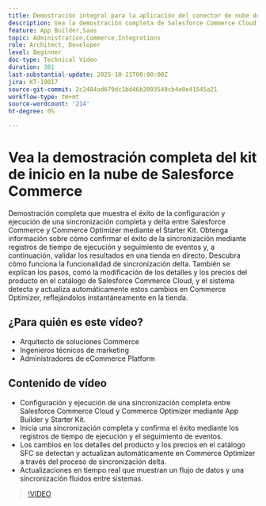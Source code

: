 ```yaml
---
title: Demostración integral para la aplicación del conector de nube de Salesforce Commerce
description: Vea la demostración completa de Salesforce Commerce Cloud con Adobe Commerce Optimizer.
feature: App Builder,Saas
topic: Administration,Commerce,Integrations
role: Architect, Developer
level: Beginner
doc-type: Technical Video
duration: 381
last-substantial-update: 2025-10-21T00:00:00Z
jira: KT-19017
source-git-commit: 2c2484ad679dc1bd46b2093549cb4e0e41545a21
workflow-type: tm+mt
source-wordcount: '214'
ht-degree: 0%

---
```



# Vea la demostración completa del kit de inicio en la nube de Salesforce Commerce

Demostración completa que muestra el éxito de la configuración y ejecución de una sincronización completa y delta entre Salesforce Commerce y Commerce Optimizer mediante el Starter Kit. Obtenga información sobre cómo confirmar el éxito de la sincronización mediante registros de tiempo de ejecución y seguimiento de eventos y, a continuación, validar los resultados en una tienda en directo. Descubra cómo funciona la funcionalidad de sincronización delta. También se explican los pasos, como la modificación de los detalles y los precios del producto en el catálogo de Salesforce Commerce Cloud, y el sistema detecta y actualiza automáticamente estos cambios en Commerce Optimizer, reflejándolos instantáneamente en la tienda.

## ¿Para quién es este vídeo?

* Arquitecto de soluciones Commerce
* Ingenieros técnicos de marketing
* Administradores de eCommerce Platform

## Contenido de vídeo

* Configuración y ejecución de una sincronización completa entre Salesforce Commerce Cloud y Commerce Optimizer mediante App Builder y Starter Kit.
* Inicia una sincronización completa y confirma el éxito mediante los registros de tiempo de ejecución y el seguimiento de eventos.
* Los cambios en los detalles del producto y los precios en el catálogo SFC se detectan y actualizan automáticamente en Commerce Optimizer a través del proceso de sincronización delta.
* Actualizaciones en tiempo real que muestran un flujo de datos y una sincronización fluidos entre sistemas.

>[!VIDEO](https://video.tv.adobe.com/v/3476096?captions=spa&learn=on)
